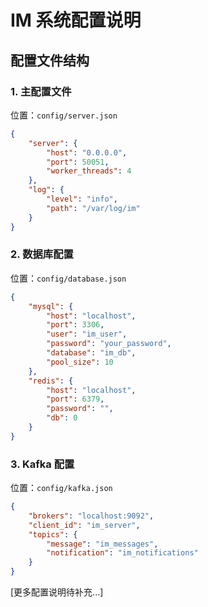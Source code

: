 # IM 系统配置说明

## 配置文件结构

### 1. 主配置文件
位置：`config/server.json`
```json
{
    "server": {
        "host": "0.0.0.0",
        "port": 50051,
        "worker_threads": 4
    },
    "log": {
        "level": "info",
        "path": "/var/log/im"
    }
}
```

### 2. 数据库配置
位置：`config/database.json`
```json
{
    "mysql": {
        "host": "localhost",
        "port": 3306,
        "user": "im_user",
        "password": "your_password",
        "database": "im_db",
        "pool_size": 10
    },
    "redis": {
        "host": "localhost",
        "port": 6379,
        "password": "",
        "db": 0
    }
}
```

### 3. Kafka 配置
位置：`config/kafka.json`
```json
{
    "brokers": "localhost:9092",
    "client_id": "im_server",
    "topics": {
        "message": "im_messages",
        "notification": "im_notifications"
    }
}
```

[更多配置说明待补充...] 